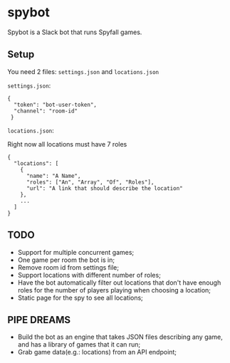 spybot
======

Spybot is a Slack bot that runs Spyfall games.

Setup
-----
You need 2 files: `settings.json` and `locations.json`

`settings.json`:
```
{
  "token": "bot-user-token",
  "channel": "room-id"
 }
```

`locations.json`:

Right now all locations must have 7 roles
```
{
  "locations": [
    {
      "name": "A Name",
      "roles": ["An", "Array", "Of", "Roles"],
      "url": "A link that should describe the location"
    },
    ...
  ]
}
```

TODO
---
 - Support for multiple concurrent games;
  - One game per room the bot is in;
 - Remove room id from settings file;
 - Support locations with different number of roles;
  - Have the bot automatically filter out locations that don't have enough roles for the number of players playing when choosing a location;
 - Static page for the spy to see all locations;

PIPE DREAMS
----------
 - Build the bot as an engine that takes JSON files describing any game, and has a library of games that it can run;
 - Grab game data(e.g.: locations) from an API endpoint;

